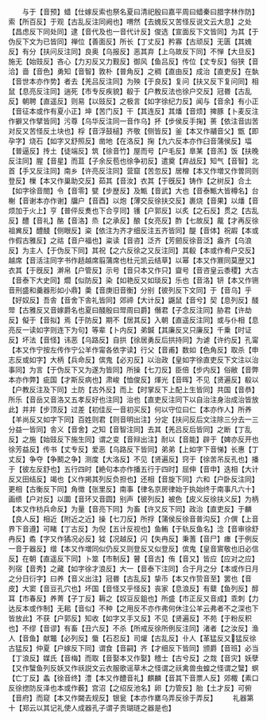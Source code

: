 <!-- { "loadSidebar": true } -->
　　与于【音预】蜡【仕嫁反索也祭名夏曰清祀殷曰嘉平周曰蜡秦曰腊字林作防】索【所百反】于观【古乱反注同阙也】喟然【去媿反又苦怪反说文云大息】之处【昌虑反下同处同】逮【音代及也一音代计反】俊选【宣面反下文皆同】为其【于伪反下文为已皆同】禅位【善面反】所长【丁丈反】矜寡【古顽反】无匮【其媿反】有分【扶问反注同】良奥【乌报反】恶其弃【上乌故反下同】不惮【大旦反】施无【始豉反】吝心【力刃反又力觐反】御风【鱼吕反】传位【丈专反】俗狭【音洽】啬【音色】勇知【音智】敦朴【普角反】之稠【直由反】成治【直吏反】在埶【音世本亦作势】者去【羌吕反注同】为殃【于良反】复问【扶又反下复问同】相鼠【息亮反注同】遄死【市专反疾貌】殽于【户教反法也徐户交反】冠昬【古乱反】朝聘【直遥反】则易【以豉反】之极言【如字徐纪力反】闻与【音余】有小正【音征本或作有夏小正】坤【苦门反】干【其连反】其燔【音烦】捭豚【卜麦反注作擗又作擘皆同】污尊【乌华反注同一音作乌】抔【步侯反手掬】蒉【依注音凷苦对反又苦怪反土块也】桴【音浮鼓槌】齐敬【侧皆反】釜【本又作鬴音父】甑【即孕字】烧石【如字又舒照反】凿地【在洛反】掬【九六反本亦作臼音蒲侯反】堛【普逼反】抟土【徒端反】筑【徐音竹】屋而号【户毛反】臯某【音羔】饭【扶晚反注同】腥【音星】而苴【子余反苞也徐争初反】遣奠【弃战反】知气【音智】北首【手又反注同】南乡【许亮反注同】营窟【苦忽反】居橧【本又作増又作曽同则登反】樔【本又作巢助交反】茹其【音汝】衣其【于旣反】铸作【之树反】合土【如字徐音閤】令【音零】甓【步歴反】及甒【音武】大也【音泰甒大皆樽名】台榭【音谢本亦作谢】牖户【音酉】以炮【薄交反徐扶交反】裹烧【音果】以燔【音烦加于火上】亨【普伻反煑也下合亨同】镬【户郭反】以炙【之石反】贯之【古乱反】醴【音礼】酪【音洛】烝【之承反】酿【女亮反】酢【七故反】酨【才再反徐祖兾反】醴醆【侧眼反】粢【依注为齐才细反注五齐皆同】醍【音体】祝嘏【本或作假古雅反】之祜【音户福也】粢读【音咨】泛齐【芳劒反徐音泛】盎齐【乌浪反】为主人【于伪反下同】其祝【之六反徐之又反注同】其殽【本或作肴户交反】越席【音活注同字书作趏越席翦蒲席也杜元凯云结草】以幂【本又作鼏同莫歴又】衣其【于旣反】澣帛【户管反】示号【音只本又作只】齍号【音咨皇云黍稷】大古【音泰下大史同】爓【似防反】染【如艳反又如琰反】乐也【音洛】钘【本又作铏音刑盛和羹器形如小鼎】羮【音庚旧音衡】分别【彼列反下文同】于【音乌】乎【好奴反】吾舎【音舍下舎礼皆同】郊禘【大计反】鼷鼠【音兮】契【息列反】醆斝【古雅反又音嫁爵名也夏曰醆殷曰斝周曰爵】僭君【子念反注同】胁君【许劫反】儗于【音拟】焉【于防反】期不【居其反】入朝【直遥反注同】或与仆相【息亮反一读如字则连下为句】等辈【卜内反】弟鍼【其廉反又只廉反】千乗【时证反】坏法【音怪】讳恶【乌路反】自拱【徐居勇反后拱持同】为谑【许约反】孔甯【本又作宁按左传作宁公羊作甯各依字读】行父【音甫】数如【色角反】取杀【申志反或如字】大柄【兵命反】傧鬼【必刃反】以治政【皇如字徐直吏反下文注以治事同】为言【于伪反下又为遂为皆同】所操【七刀反】臣倍【步内反】俗敝【音弊本亦作弊】疵国【才斯反病也】肃峻【恤俊反】煇光【音晖】不见【贤遍反】殽以【户教反注及下同】土防【古外反】而上【时掌反下上配上生皆同】共国【音恭】所乐【音岳又音洛又五孝反好也注同】治也【直吏反注同下以自治注身治成治皆放此】并并【步顶反】过差【初佳反一音初买反】何以守位曰仁【本亦作人】所养【羊尚反又如字下同】百姓则君【则音明出注】分定【扶问反后文注除三分去一三分益一皆同】舎义【音舍】之知【音智注同】去其【羌吕反后皆同】之断【丁乱反】之施【始豉反下施生同】谓之变【音辩出注】耐以【音能】辟于【婢亦反开也徐芳益反】传书【丈专反】爱恶【乌路反下皆同】弟弟【上如字下音悌】长惠【丁丈反】争夺【争鬭之争】测度【大洛反】不见【贤遍反】窍于【徐苦吊反孔也】播于【彼左反舒也】五行四时【絶句本亦作播五行于四时】屈伸【音申】迭相【大计反又田结反】竭也【义作掲其列反负担也】还相【音旋下同】六和【户卧反注同】更相【古衡反下同】角徴【张里反】南事【律名京房律始于执始终于南事凡六十】画缋【户对反】以圜【音环又音圆】别声【彼列反】被色【皮义反徐扶义反】为柄【本又作枋兵命反】为量【音亮下同】为畜【许又反下同】政治【直吏反】于麟【良人反】相近【附近之近】操【七刀反】所捊【蒲侯反徐音普沟反】介僎【上音界下音遵】可睹【丁古反】为倪【五计反视也】鱼鲔【于轨反鱼名】淰【音审徐舒冉反】矞【字又作獝况必反】狘【况越反】闪【失冉反】秉蓍【音尸】瘗【于例反一音于器反】缯【本又作増同似仍反又则登反又似登反】傧鬼【皇音賔敬也旧必信反】在朝【直遥反下同】卜筮【市制反】瞽【音古】侑【音又】皆应【应对之应】列宿【音秀】之藏【如字徐才浪反】大一【音泰下注同】合于月之分【本或作日月之分日衍字】曰养【音义出注】冠昬【古乱反】挚币【本又作贽音至】罢也【音皮】大窦【音豆孔穴也】坏国【音怪又乎怪反】丧家【息浪反】有糵【鱼列反】醇耳【市春反】养菁【子丁反】耨之【奴豆反鉏也】所盛【市正反又音成】乖刺【力达反本或作制】无耜【音似】不种【之用反不亦作弗何休注公羊云弗者不之深也下皆放此】不获【户郭反】知收【如字又手又反】不见【贤遍反】不苑【于粉反积也】不缪【音谬】有畜【丑六反】不杀【所戒反徐所例反注同】渚者【之汝反】渔人【音鱼】献鼈【必列反】蜃【石忍反】司爟【古乱反】卝人【革猛反又猛反徐古猛反】仲夏【户嫁反下同】谓食【音嗣】齐【才细反下皆同】颁爵【音班】必当【丁浪反】媒氏【音梅】而取【音娶本又作娶】稽士【古兮反】之烖【音灾】妖孽【又作蠥鱼列反妖又作祅説文云衣服歌谣草木之怪谓之祅禽兽虫蝗之怪谓之蠥】螟【亡丁反】螽【徐音终】澧【本又作醴音礼】麒麟【音其下音票人反】郊棷【素口反徐揔防反泽也本或作薮】宫沼【之绍反池名】卵【力管反】胎【土才反】可俯【音府】而窥【本又作闚去规反】银瓮【本亦作罋乌弄反徐于弄反】
　　礼器第十【郑云以其记礼使人成器孔子谓子贡瑚琏之器是也】
